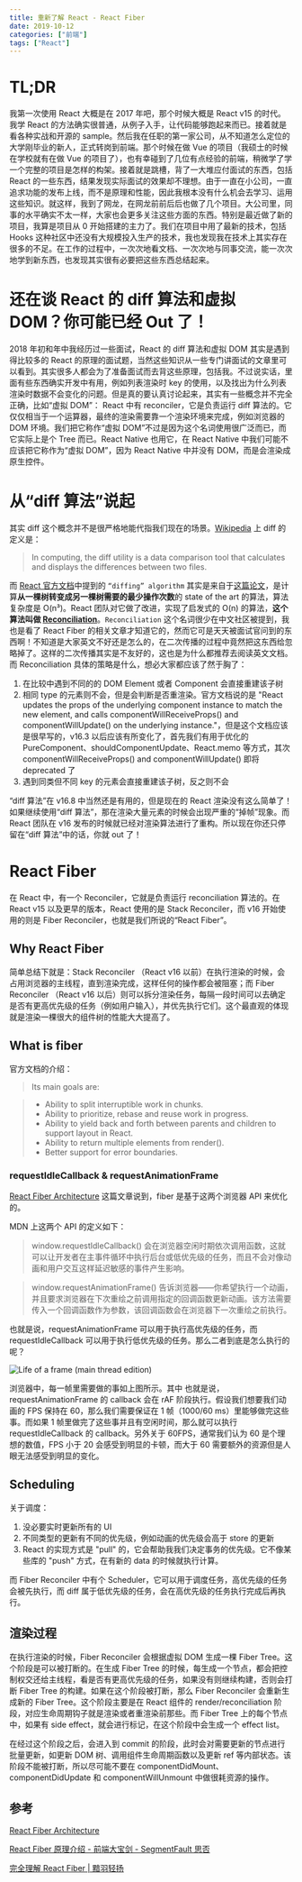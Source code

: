 ```yaml
---
title: 重新了解 React - React Fiber
date: 2019-10-12
categories: ["前端"]
tags: ["React"]
---
```


# TL;DR

我第一次使用 React 大概是在 2017 年吧，那个时候大概是 React v15 的时代。我学 React 的方法确实很普通，从例子入手，让代码能够跑起来而已。接着就是看各种实战和开源的 sample。然后我在任职的第一家公司，从不知道怎么定位的大学刚毕业的新人，正式转岗到前端。那个时候在做 Vue 的项目（我硕士的时候在学校就有在做 Vue 的项目了），也有幸碰到了几位有点经验的前端，稍微学了学一个完整的项目是怎样的构架。接着就是跳槽，背了一大堆应付面试的东西，包括 React 的一些东西，结果发现实际面试的效果却不理想。由于一直在小公司，一直追求功能的发布上线，而不是原理和性能，因此我根本没有什么机会去学习、运用这些知识。就这样，我到了网龙，在网龙前前后后也做了几个项目。大公司里，同事的水平确实不太一样，大家也会更多关注这些方面的东西。特别是最近做了新的项目，我算是项目从 0 开始搭建的主力了。我们在项目中用了最新的技术，包括 Hooks 这种社区中还没有大规模投入生产的技术，我也发现我在技术上其实存在很多的不足。在工作的过程中，一次次地看文档、一次次地与同事交流，能一次次地学到新东西，也发现其实很有必要把这些东西总结起来。

# 还在谈 React 的 diff 算法和虚拟 DOM？你可能已经 Out 了！

2018 年初和年中我经历过一些面试，React 的 diff 算法和虚拟 DOM 其实是遇到得比较多的 React 的原理的面试题，当然这些知识从一些专门讲面试的文章里可以看到。其实很多人都会为了准备面试而去背这些原理，包括我。不过说实话，里面有些东西确实开发中有用，例如列表渲染时 key 的使用，以及找出为什么列表渲染时数据不会变化的问题。但是真的要认真讨论起来，其实有一些概念并不完全正确，比如“虚拟 DOM”：
React 中有 reconciler，它是负责运行 diff 算法的。它仅仅相当于一个运算器，最终的渲染需要靠一个渲染环境来完成，例如浏览器的 DOM 环境。我们把它称作“虚拟 DOM”不过是因为这个名词使用很广泛而已，而它实际上是个 Tree 而已。React Native 也用它，在 React Native 中我们可能不应该把它称作为“虚拟 DOM”，因为 React Native 中并没有 DOM，而是会渲染成原生控件。

# 从“diff 算法”说起

其实 diff 这个概念并不是很严格地能代指我们现在的场景。[Wikipedia](https://en.wikipedia.org/wiki/Diff) 上 diff 的定义是：

> In computing, the diff utility is a data comparison tool that calculates and displays the differences between two files.

而 [React 官方文档](https://reactjs.org/docs/reconciliation.html)中提到的 `“diffing” algorithm` 其实是来自于[这篇论文](https://grfia.dlsi.ua.es/ml/algorithms/references/editsurvey_bille.pdf)，是计算**从一棵树转变成另一棵树需要的最少操作次数**的 state of the art 的算法，算法复杂度是 O(n³)。React 团队对它做了改进，实现了启发式的 O(n) 的算法，**这个算法叫做 [Reconciliation](https://reactjs.org/docs/reconciliation.html)**。`Reconciliation` 这个名词很少在中文社区被提到，我也是看了 React Fiber 的相关文章才知道它的，然而它可是天天被面试官问到的东西啊！不知道是大家英文不好还是怎么的，在二次传播的过程中竟然把这东西给忽略掉了。这样的二次传播其实是不友好的，这也是为什么都推荐去阅读英文文档。而 Reconciliation 具体的策略是什么，想必大家都应该了然于胸了：

1. 在比较中遇到不同的的 DOM Element 或者 Component 会直接重建该子树
2. 相同 type 的元素则不会，但是会判断是否重渲染。官方文档说的是 "React updates the props of the underlying component instance to match the new element, and calls componentWillReceiveProps() and componentWillUpdate() on the underlying instance."，但是这个文档应该是很早写的，v16.3 以后应该有所变化了，首先我们有用于优化的 PureComponent、shouldComponentUpdate、React.memo 等方式，其次 componentWillReceiveProps() and componentWillUpdate() 即将 deprecated 了
3. 遇到同类但不同 key 的元素会直接重建该子树，反之则不会

“diff 算法”在 v16.8 中当然还是有用的，但是现在的 React 渲染没有这么简单了！如果继续使用“diff 算法”，那在渲染大量元素的时候会出现严重的“掉帧”现象。而 React 团队在 v16 发布的时候就已经对渲染算法进行了重构。所以现在你还只停留在“diff 算法”中的话，你就 out 了！

# React Fiber

在 React 中，有一个 Reconciler，它就是负责运行 reconciliation 算法的。在 React v15 以及更早的版本，React 使用的是 Stack Reconciler，而 v16 开始使用的则是 Fiber Reconciler，也就是我们所说的“React Fiber”。

## Why React Fiber

简单总结下就是：Stack Reconciler （React v16 以前）在执行渲染的时候，会占用浏览器的主线程，直到渲染完成，这样任何的操作都会被阻塞；而 Fiber Reconciler （React v16 以后）则可以拆分渲染任务，每隔一段时间可以去确定是否有更高优先级的任务（例如用户输入），并优先执行它们。这个最直观的体现就是渲染一棵很大的组件树的性能大大提高了。

## What is fiber

官方文档的介绍：

> Its main goals are:

> - Ability to split interruptible work in chunks.
> - Ability to prioritize, rebase and reuse work in progress.
> - Ability to yield back and forth between parents and children to support layout in React.
> - Ability to return multiple elements from render().
> - Better support for error boundaries.

### requestIdleCallback & requestAnimationFrame

[React Fiber Architecture](https://github.com/acdlite/react-fiber-architecture) 这篇文章说到，fiber 是基于这两个浏览器 API 来优化的。

MDN 上这两个 API 的定义如下：

> window.requestIdleCallback() 会在浏览器空闲时期依次调用函数，这就可以让开发者在主事件循环中执行后台或低优先级的任务，而且不会对像动画和用户交互这样延迟敏感的事件产生影响。

> window.requestAnimationFrame() 告诉浏览器——你希望执行一个动画，并且要求浏览器在下次重绘之前调用指定的回调函数更新动画。该方法需要传入一个回调函数作为参数，该回调函数会在浏览器下一次重绘之前执行。

也就是说，requestAnimationFrame 可以用于执行高优先级的任务，而 requestIdleCallback 可以用于执行低优先级的任务。那么二者到底是怎么执行的呢？

![Life of a frame (main thread edition)](https://cdn-images-1.medium.com/max/2600/1*ad-k5hYKQnRQJF8tv8BIqg.png)

浏览器中，每一帧里需要做的事如上图所示。其中 也就是说，requestAnimationFrame 的 callback 会在 rAF 阶段执行。假设我们想要我们动画的 FPS 保持在 60，那么我们需要保证在 1 帧（1000/60 ms）里能够做完这些事。而如果 1 帧里做完了这些事并且有空闲时间，那么就可以执行 requestIdleCallback 的 callback。另外关于 60FPS，通常我们认为 60 是个理想的数值，FPS 小于 20 会感受到明显的卡顿，而大于 60 需要额外的资源但是人眼无法感受到明显的变化。

## Scheduling

关于调度：

1. 没必要实时更新所有的 UI
2. 不同类型的更新有不同的优先级，例如动画的优先级会高于 store 的更新
3. React 的实现方式是 "pull" 的，它会帮助我我们决定事务的优先级。它不像某些库的 "push" 方式，在有新的 data 的时候就执行计算。

而 Fiber Reconciler 中有个 Scheduler，它可以用于调度任务，高优先级的任务会被先执行，而 diff 属于低优先级的任务，会在高优先级的任务执行完成后再执行。

## 渲染过程

在执行渲染的时候，Fiber Reconciler 会根据虚拟 DOM 生成一棵 Fiber Tree。这个阶段是可以被打断的。在生成 Fiber Tree 的时候，每生成一个节点，都会把控制权交还给主线程，看是否有更高优先级的任务，如果没有则继续构建，否则会打断 Fiber Tree 的构建。如果在这个阶段被打断，那么 Fiber Reconciler 会重新生成新的 Fiber Tree。这个阶段主要是在 React 组件的 render/reconciliation 阶段，对应生命周期钩子就是渲染或者重渲染前那些。而 Fiber Tree 上的每个节点中，如果有 side effect，就会进行标记，在这个阶段中会生成一个 effect list。

在经过这个阶段之后，会进入到 commit 的阶段，此时会对需要更新的节点进行批量更新，如更新 DOM 树、调用组件生命周期函数以及更新 ref 等内部状态。该阶段不能被打断，所以尽可能不要在 componentDidMount、componentDidUpdate 和 componentWillUnmount 中做很耗资源的操作。

## 参考

[React Fiber Architecture](https://github.com/acdlite/react-fiber-architecture)

[React Fiber 原理介绍 - 前端大宝剑 - SegmentFault 思否](https://segmentfault.com/a/1190000018250127)

[完全理解 React Fiber | 黯羽轻扬](http://www.ayqy.net/blog/dive-into-react-fiber/#articleHeader3)
